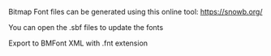 Bitmap Font files can be generated using this online tool:
https://snowb.org/

You can open the .sbf files to update the fonts

Export to BMFont XML with .fnt extension

